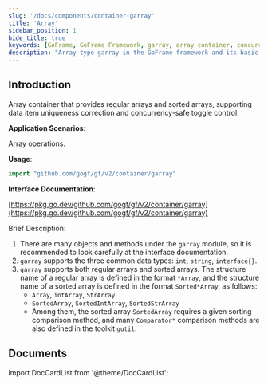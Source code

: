 ```yaml
---
slug: '/docs/components/container-garray'
title: 'Array'
sidebar_position: 1
hide_title: true
keywords: [GoFrame, GoFrame Framework, garray, array container, concurrent safe, sorted array, interface documentation, data type, toolkit, data item uniqueness]
description: "Array type garray in the GoFrame framework and its basic functions. Through the garray module, users can use concurrency-safe array containers, supporting regular arrays and sorted arrays, providing data item uniqueness correction, int/string/interface{} data type support, and detailed interface documentation."
---
```


## Introduction

Array container that provides regular arrays and sorted arrays, supporting data item uniqueness correction and concurrency-safe toggle control.

**Application Scenarios**:

Array operations.

**Usage**:

```go
import "github.com/gogf/gf/v2/container/garray"
```

**Interface Documentation**:

[https://pkg.go.dev/github.com/gogf/gf/v2/container/garray](https://pkg.go.dev/github.com/gogf/gf/v2/container/garray)

Brief Description:

1. There are many objects and methods under the `garray` module, so it is recommended to look carefully at the interface documentation.
2. `garray` supports the three common data types: `int`, `string`, `interface{}`.
3. `garray` supports both regular arrays and sorted arrays. The structure name of a regular array is defined in the format `*Array`, and the structure name of a sorted array is defined in the format `Sorted*Array`, as follows:
   - `Array`, `intArray`, `StrArray`
   - `SortedArray`, `SortedIntArray`, `SortedStrArray`
   - Among them, the sorted array `SortedArray` requires a given sorting comparison method, and many `Comparator*` comparison methods are also defined in the toolkit `gutil`.

## Documents

import DocCardList from '@theme/DocCardList';

<DocCardList />